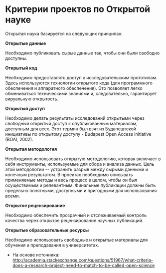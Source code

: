# Критерии проектов по Открытой науке

Открытая наука базируется на следующих принципах:    
    
**Открытые данные**

Необходимо публиковать сырые данные так, чтобы они были свободно доступны.
    
**Открытый код**

Необходимо предоставлять доступ к исследовательским прототипам. Здесь используются технологии открытого кода (для программного обеспечения и аппаратного обеспечения). 
Это позволяет легко обмениваться техническими знаниями и, следовательно, гарантирует вируальную открытость.

**Открытый доступ**

Необходимо делать результаты исследований открытыми через свободный открытый доступ к опубликованным материалам, доступным для всех.
Этот термин был взят из Будапештской инициативы по открытому доступу - Budapest Open Access Initiative (BOAI, 2002).

**Открытая методология**

Необходимо использовать открытую методологию, которая включает в себя инструменты, используемые для сбора и анализа данных. Цель этой методологии -- устранить разрыв между сырыми данными и конечным результатом. 
В проектах необходимо описывать применяемые методы и весь процесс в целом, чтобы он был осуществимым и релевантным. 
Финальные публикации должны быть предельно понятными, доступными и пригодными для использования всеми.

**Открытое рецензирование**

Необходимо обеспечить прозрачный и отслеживаемый контроль качества через открытое рецензирование научных публикаций.

**Открытые образовательные ресурсы**

Необходимо использовать свободные и открытые материалы для обучения и преподавания в университетах.
   
    
* На основе источника: http://academia.stackexchange.com/questions/51967/what-criteria-does-a-research-project-need-to-match-to-be-called-open-science    




